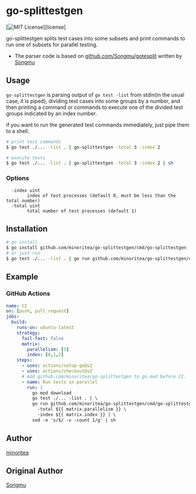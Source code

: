 go-splittestgen
=======
[![MIT License](http://img.shields.io/badge/license-MIT-blue.svg?style=flat-square)][license]

go-splittestgen splits test cases into some subsets and print commands to run one of subsets for parallel testing.
* The parser code is based on [github.com/Songmu/gotesplit](https://github.com/Songmu/gotesplit) written by [Songmu](https://github.com/Songmu)

## Usage

`go-splittestgen` is parsing output of `go test -list` from stdin(in the usual case, it is piped),
dividing test cases into some groups by a number,
and then printing a command or commands to execute one of the divided test groups indicated by an index number.

if you want to run the generated test commands immediately, just pipe them to a shell.

```bash
# print test commands
$ go test ./... -list . | go-splittestgen -total 3 -index 2

# execute tests
$ go test ./... -list . | go-splittestgen -total 3 -index 2 | sh
```

### Options

```
  -index uint
        index of test processes (default 0, must be less than the total number)
  -total uint
        total number of test processes (default 1)
```

## Installation

```bash
# go install
$ go install github.com/minoritea/go-splittestgen/cmd/go-splittestgen
# or just run
$ go test ./... -list . | go run github.com/minoritea/go-splittestgen/cmd/go-splittestgen
```

## Example
### GitHub Actions

```yaml
name: CI
on: [push, pull_request]
jobs:
  build:
    runs-on: ubuntu-latest
    strategy:
      fail-fast: false
      matrix:
        parallelism: [3]
        index: [0,1,2]
    steps:
      - uses: actions/setup-go@v2
      - uses: actions/checkout@v2
      # Add github.com/minoritea/go-splittestgen to go.mod before CI.
      - name: Run tests in parallel
        run: |
          go mod download
          go test ./... -list . | \
          go run github.com/minoritea/go-splittestgen/cmd/go-splittestgen \
            -total ${{ matrix.parallelism }} \
            -index ${{ matrix.index }} | \
          sed -e 's/$/ -v -count 1/g' | sh
```

## Author
[minoritea](https://github.com/minoritea)

## Original Author
[Songmu](https://github.com/Songmu)
